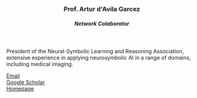 
<header class="post-header">
<h3 class="post-title">Prof. Artur d'Avila Garcez</h3>
<h5 class="post-description">Network Colaborator</h5>
</header>

President of the Neural-Symbolic Learning and Reasoning Association, extensive experience in applying neurosymbolic AI in a range of domains, including medical imaging.

<i class="fa fa-envelope"></i> <a href="mailto:a.garcez@city.ac.uk">Email</a> <br />
<i class="ai ai-google-scholar-square ai-1x"></i> <a href="https://scholar.google.com/citations?user=BCpY0gsAAAAJ&hl=en&oi=sra">Google Scholar</a> <br />
<i class="fa fa-globe"></i> <a href="http://www.staff.city.ac.uk/~aag/">Homepage</a> <br />

